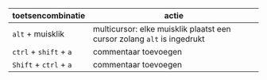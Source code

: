 


| toetsencombinatie      | actie                                                                   |
| ---------------------- | ----------------------------------------------------------------------- |
| `alt` + muisklik       | multicursor: elke muisklik plaatst een cursor zolang `alt` is ingedrukt |
| `ctrl` + `shift` + `a` | commentaar toevoegen                                                    |
| `Shift` + `ctrl` + `a` | commentaar toevoegen                                                    |
